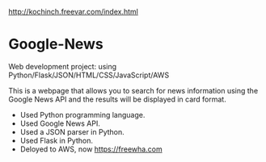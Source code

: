 http://kochinch.freevar.com/index.html

# Google-News
Web development project: using Python/Flask/JSON/HTML/CSS/JavaScript/AWS

This is a webpage that allows you to search for news information using the Google News API and the results will be displayed in card format.

- Used Python programming language.
- Used Google News API.
- Used a JSON parser in Python.
- Used Flask in Python.
- Deloyed to AWS, now https://freewha.com

